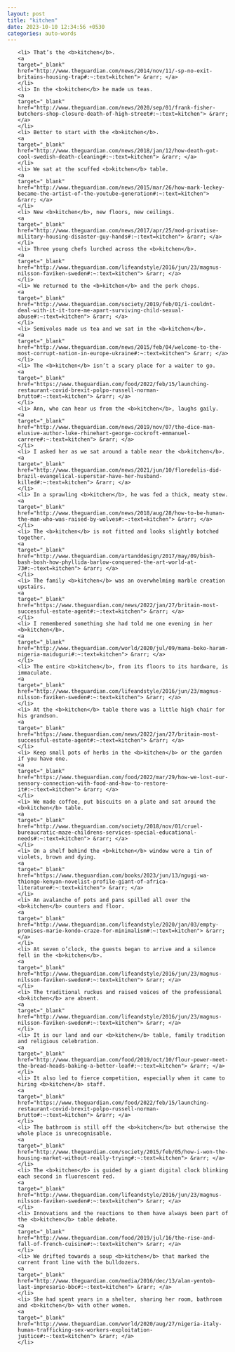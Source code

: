 ```yaml
---
layout: post
title: "kitchen"
date: 2023-10-10 12:34:56 +0530
categories: auto-words
---
```

<ol>

    <li> That’s the <b>kitchen</b>.
    <a 
    target="_blank" 
    href="http://www.theguardian.com/news/2014/nov/11/-sp-no-exit-britains-housing-trap#:~:text=kitchen"> &rarr; </a>
    </li>
    <li> In the <b>kitchen</b> he made us teas.
    <a 
    target="_blank" 
    href="http://www.theguardian.com/news/2020/sep/01/frank-fisher-butchers-shop-closure-death-of-high-street#:~:text=kitchen"> &rarr; </a>
    </li>
    <li> Better to start with the <b>kitchen</b>.
    <a 
    target="_blank" 
    href="http://www.theguardian.com/news/2018/jan/12/how-death-got-cool-swedish-death-cleaning#:~:text=kitchen"> &rarr; </a>
    </li>
    <li> We sat at the scuffed <b>kitchen</b> table.
    <a 
    target="_blank" 
    href="http://www.theguardian.com/news/2015/mar/26/how-mark-leckey-became-the-artist-of-the-youtube-generation#:~:text=kitchen"> &rarr; </a>
    </li>
    <li> New <b>kitchen</b>, new floors, new ceilings.
    <a 
    target="_blank" 
    href="http://www.theguardian.com/news/2017/apr/25/mod-privatise-military-housing-disaster-guy-hands#:~:text=kitchen"> &rarr; </a>
    </li>
    <li> Three young chefs lurched across the <b>kitchen</b>.
    <a 
    target="_blank" 
    href="http://www.theguardian.com/lifeandstyle/2016/jun/23/magnus-nilsson-faviken-sweden#:~:text=kitchen"> &rarr; </a>
    </li>
    <li> We returned to the <b>kitchen</b> and the pork chops.
    <a 
    target="_blank" 
    href="http://www.theguardian.com/society/2019/feb/01/i-couldnt-deal-with-it-it-tore-me-apart-surviving-child-sexual-abuse#:~:text=kitchen"> &rarr; </a>
    </li>
    <li> Semivolos made us tea and we sat in the <b>kitchen</b>.
    <a 
    target="_blank" 
    href="http://www.theguardian.com/news/2015/feb/04/welcome-to-the-most-corrupt-nation-in-europe-ukraine#:~:text=kitchen"> &rarr; </a>
    </li>
    <li> The <b>kitchen</b> isn’t a scary place for a waiter to go.
    <a 
    target="_blank" 
    href="https://www.theguardian.com/food/2022/feb/15/launching-restaurant-covid-brexit-polpo-russell-norman-brutto#:~:text=kitchen"> &rarr; </a>
    </li>
    <li> Ann, who can hear us from the <b>kitchen</b>, laughs gaily.
    <a 
    target="_blank" 
    href="http://www.theguardian.com/news/2019/nov/07/the-dice-man-elusive-author-luke-rhinehart-george-cockroft-emmanuel-carrere#:~:text=kitchen"> &rarr; </a>
    </li>
    <li> I asked her as we sat around a table near the <b>kitchen</b>.
    <a 
    target="_blank" 
    href="http://www.theguardian.com/news/2021/jun/10/floredelis-did-brazil-evangelical-superstar-have-her-husband-killed#:~:text=kitchen"> &rarr; </a>
    </li>
    <li> In a sprawling <b>kitchen</b>, he was fed a thick, meaty stew.
    <a 
    target="_blank" 
    href="http://www.theguardian.com/news/2018/aug/28/how-to-be-human-the-man-who-was-raised-by-wolves#:~:text=kitchen"> &rarr; </a>
    </li>
    <li> The <b>kitchen</b> is not fitted and looks slightly botched together.
    <a 
    target="_blank" 
    href="http://www.theguardian.com/artanddesign/2017/may/09/bish-bash-bosh-how-phyllida-barlow-conquered-the-art-world-at-73#:~:text=kitchen"> &rarr; </a>
    </li>
    <li> The family <b>kitchen</b> was an overwhelming marble creation upstairs.
    <a 
    target="_blank" 
    href="https://www.theguardian.com/news/2022/jan/27/britain-most-successful-estate-agent#:~:text=kitchen"> &rarr; </a>
    </li>
    <li> I remembered something she had told me one evening in her <b>kitchen</b>.
    <a 
    target="_blank" 
    href="http://www.theguardian.com/world/2020/jul/09/mama-boko-haram-nigeria-maiduguri#:~:text=kitchen"> &rarr; </a>
    </li>
    <li> The entire <b>kitchen</b>, from its floors to its hardware, is immaculate.
    <a 
    target="_blank" 
    href="http://www.theguardian.com/lifeandstyle/2016/jun/23/magnus-nilsson-faviken-sweden#:~:text=kitchen"> &rarr; </a>
    </li>
    <li> At the <b>kitchen</b> table there was a little high chair for his grandson.
    <a 
    target="_blank" 
    href="https://www.theguardian.com/news/2022/jan/27/britain-most-successful-estate-agent#:~:text=kitchen"> &rarr; </a>
    </li>
    <li> Keep small pots of herbs in the <b>kitchen</b> or the garden if you have one.
    <a 
    target="_blank" 
    href="https://www.theguardian.com/food/2022/mar/29/how-we-lost-our-sensory-connection-with-food-and-how-to-restore-it#:~:text=kitchen"> &rarr; </a>
    </li>
    <li> We made coffee, put biscuits on a plate and sat around the <b>kitchen</b> table.
    <a 
    target="_blank" 
    href="http://www.theguardian.com/society/2018/nov/01/cruel-bureaucratic-maze-childrens-services-special-educational-needs#:~:text=kitchen"> &rarr; </a>
    </li>
    <li> On a shelf behind the <b>kitchen</b> window were a tin of violets, brown and dying.
    <a 
    target="_blank" 
    href="https://www.theguardian.com/books/2023/jun/13/ngugi-wa-thiongo-kenyan-novelist-profile-giant-of-africa-literature#:~:text=kitchen"> &rarr; </a>
    </li>
    <li> An avalanche of pots and pans spilled all over the <b>kitchen</b> counters and floor.
    <a 
    target="_blank" 
    href="http://www.theguardian.com/lifeandstyle/2020/jan/03/empty-promises-marie-kondo-craze-for-minimalism#:~:text=kitchen"> &rarr; </a>
    </li>
    <li> At seven o’clock, the guests began to arrive and a silence fell in the <b>kitchen</b>.
    <a 
    target="_blank" 
    href="http://www.theguardian.com/lifeandstyle/2016/jun/23/magnus-nilsson-faviken-sweden#:~:text=kitchen"> &rarr; </a>
    </li>
    <li> The traditional ruckus and raised voices of the professional <b>kitchen</b> are absent.
    <a 
    target="_blank" 
    href="http://www.theguardian.com/lifeandstyle/2016/jun/23/magnus-nilsson-faviken-sweden#:~:text=kitchen"> &rarr; </a>
    </li>
    <li> It is our land and our <b>kitchen</b> table, family tradition and religious celebration.
    <a 
    target="_blank" 
    href="http://www.theguardian.com/food/2019/oct/10/flour-power-meet-the-bread-heads-baking-a-better-loaf#:~:text=kitchen"> &rarr; </a>
    </li>
    <li> It also led to fierce competition, especially when it came to hiring <b>kitchen</b> staff.
    <a 
    target="_blank" 
    href="https://www.theguardian.com/food/2022/feb/15/launching-restaurant-covid-brexit-polpo-russell-norman-brutto#:~:text=kitchen"> &rarr; </a>
    </li>
    <li> The bathroom is still off the <b>kitchen</b> but otherwise the whole place is unrecognisable.
    <a 
    target="_blank" 
    href="http://www.theguardian.com/society/2015/feb/05/how-i-won-the-housing-market-without-really-trying#:~:text=kitchen"> &rarr; </a>
    </li>
    <li> The <b>kitchen</b> is guided by a giant digital clock blinking each second in fluorescent red.
    <a 
    target="_blank" 
    href="http://www.theguardian.com/lifeandstyle/2016/jun/23/magnus-nilsson-faviken-sweden#:~:text=kitchen"> &rarr; </a>
    </li>
    <li> Innovations and the reactions to them have always been part of the <b>kitchen</b> table debate.
    <a 
    target="_blank" 
    href="http://www.theguardian.com/food/2019/jul/16/the-rise-and-fall-of-french-cuisine#:~:text=kitchen"> &rarr; </a>
    </li>
    <li> We drifted towards a soup <b>kitchen</b> that marked the current front line with the bulldozers.
    <a 
    target="_blank" 
    href="http://www.theguardian.com/media/2016/dec/13/alan-yentob-last-impresario-bbc#:~:text=kitchen"> &rarr; </a>
    </li>
    <li> She had spent years in a shelter, sharing her room, bathroom and <b>kitchen</b> with other women.
    <a 
    target="_blank" 
    href="http://www.theguardian.com/world/2020/aug/27/nigeria-italy-human-trafficking-sex-workers-exploitation-justice#:~:text=kitchen"> &rarr; </a>
    </li>
